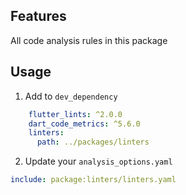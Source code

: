 
## Features

All code analysis rules in this package

## Usage

1. Add to `dev_dependency` 

```yaml
    flutter_lints: ^2.0.0
    dart_code_metrics: ^5.6.0
    linters:
      path: ../packages/linters
```

2. Update your `analysis_options.yaml`

```yaml
include: package:linters/linters.yaml
```
